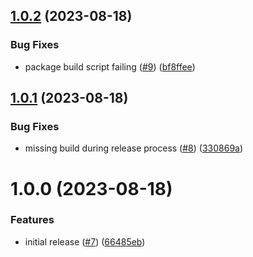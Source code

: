## [1.0.2](https://github.com/shtaif/iterified/compare/v1.0.1...v1.0.2) (2023-08-18)


### Bug Fixes

* package build script failing ([#9](https://github.com/shtaif/iterified/issues/9)) ([bf8ffee](https://github.com/shtaif/iterified/commit/bf8ffeebd4dcdc5ce1ed170c85283ca7a7d7ba66))

## [1.0.1](https://github.com/shtaif/iterified/compare/v1.0.0...v1.0.1) (2023-08-18)


### Bug Fixes

* missing build during release process ([#8](https://github.com/shtaif/iterified/issues/8)) ([330869a](https://github.com/shtaif/iterified/commit/330869a21a1e42dd586b96783606153dfacd844c))

# 1.0.0 (2023-08-18)


### Features

* initial release ([#7](https://github.com/shtaif/iterified/issues/7)) ([66485eb](https://github.com/shtaif/iterified/commit/66485eb05e24c5f8262da1342febdcba635c8664))
